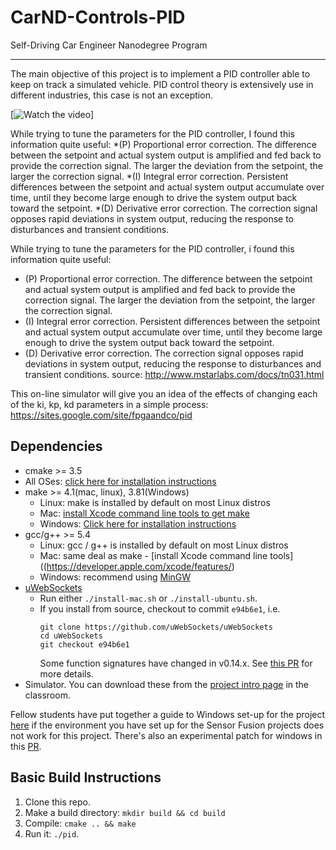 
# CarND-Controls-PID
Self-Driving Car Engineer Nanodegree Program

---
The main objective of this project is to implement a PID controller able to keep on track a simulated vehicle. PID control theory is extensively use in different industries, this case is not an exception. 


[![Watch the video](video.gif)]


While trying to tune the parameters for the PID controller, I found this information quite useful:
*(P) Proportional error correction. The difference between the setpoint and actual system output is amplified and fed back to provide the correction signal. The larger the deviation from the setpoint, the larger the correction signal.
*(I) Integral error correction. Persistent differences between the setpoint and actual system output accumulate over time, until they become large enough to drive the system output back toward the setpoint.
*(D) Derivative error correction. The correction signal opposes rapid deviations in system output, reducing the response to disturbances and transient conditions.


While trying to tune the parameters for the PID controller, i found this information quite useful:

* (P) Proportional error correction. The difference between the setpoint and actual system output is amplified and fed back to provide the correction signal. The larger the deviation from the setpoint, the larger the correction signal.
* (I) Integral error correction. Persistent differences between the setpoint and actual system output accumulate over time, until they become large enough to drive the system output back toward the setpoint.
* (D) Derivative error correction. The correction signal opposes rapid deviations in system output, reducing the response to disturbances and transient conditions.
source: http://www.mstarlabs.com/docs/tn031.html

This on-line simulator will give you an idea of the effects of changing each of the ki, kp, kd parameters in a simple process: https://sites.google.com/site/fpgaandco/pid

## Dependencies

* cmake >= 3.5
 * All OSes: [click here for installation instructions](https://cmake.org/install/)
* make >= 4.1(mac, linux), 3.81(Windows)
  * Linux: make is installed by default on most Linux distros
  * Mac: [install Xcode command line tools to get make](https://developer.apple.com/xcode/features/)
  * Windows: [Click here for installation instructions](http://gnuwin32.sourceforge.net/packages/make.htm)
* gcc/g++ >= 5.4
  * Linux: gcc / g++ is installed by default on most Linux distros
  * Mac: same deal as make - [install Xcode command line tools]((https://developer.apple.com/xcode/features/)
  * Windows: recommend using [MinGW](http://www.mingw.org/)
* [uWebSockets](https://github.com/uWebSockets/uWebSockets)
  * Run either `./install-mac.sh` or `./install-ubuntu.sh`.
  * If you install from source, checkout to commit `e94b6e1`, i.e.
    ```
    git clone https://github.com/uWebSockets/uWebSockets 
    cd uWebSockets
    git checkout e94b6e1
    ```
    Some function signatures have changed in v0.14.x. See [this PR](https://github.com/udacity/CarND-MPC-Project/pull/3) for more details.
* Simulator. You can download these from the [project intro page](https://github.com/udacity/self-driving-car-sim/releases) in the classroom.

Fellow students have put together a guide to Windows set-up for the project [here](https://s3-us-west-1.amazonaws.com/udacity-selfdrivingcar/files/Kidnapped_Vehicle_Windows_Setup.pdf) if the environment you have set up for the Sensor Fusion projects does not work for this project. There's also an experimental patch for windows in this [PR](https://github.com/udacity/CarND-PID-Control-Project/pull/3).

## Basic Build Instructions

1. Clone this repo.
2. Make a build directory: `mkdir build && cd build`
3. Compile: `cmake .. && make`
4. Run it: `./pid`. 





